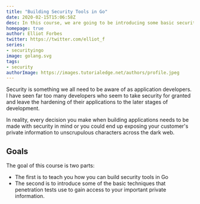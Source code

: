 ```yaml
---
title: "Building Security Tools in Go"
date: 2020-02-15T15:06:58Z
desc: In this course, we are going to be introducing some basic security concepts and how you can build some very cool security tools using Go!
homepage: true
author: Elliot Forbes
twitter: https://twitter.com/elliot_f
series: 
- securityingo
image: golang.svg
tags:
- security
authorImage: https://images.tutorialedge.net/authors/profile.jpeg
---
```


Security is something we all need to be aware of as application developers. I have seen far too many developers who seem to take security for granted and leave the hardening of their applications to the later stages of development. 

In reality, every decision you make when building applications needs to be made with security in mind or you could end up exposing your customer's private information to unscrupulous characters across the dark web.

## Goals

The goal of this course is two parts:

* The first is to teach you how you can build security tools in Go
* The second is to introduce some of the basic techniques that penetration tests use to gain access to your important private information.
